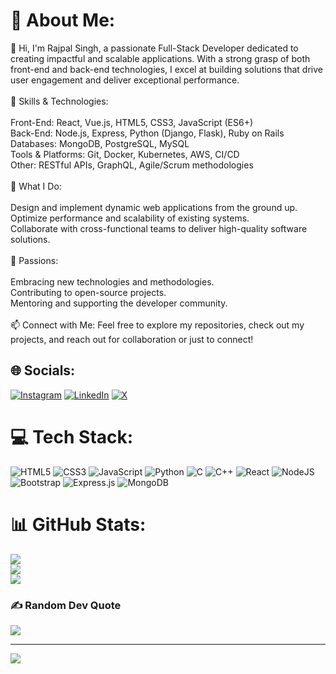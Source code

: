 # 💫 About Me:
👋 Hi, I'm Rajpal Singh, a passionate Full-Stack Developer dedicated to creating impactful and scalable applications. With a strong grasp of both front-end and back-end technologies, I excel at building solutions that drive user engagement and deliver exceptional performance.<br><br>🔧 Skills & Technologies:<br><br>Front-End: React, Vue.js, HTML5, CSS3, JavaScript (ES6+)<br>Back-End: Node.js, Express, Python (Django, Flask), Ruby on Rails<br>Databases: MongoDB, PostgreSQL, MySQL<br>Tools & Platforms: Git, Docker, Kubernetes, AWS, CI/CD<br>Other: RESTful APIs, GraphQL, Agile/Scrum methodologies<br><br>🚀 What I Do:<br><br>Design and implement dynamic web applications from the ground up.<br>Optimize performance and scalability of existing systems.<br>Collaborate with cross-functional teams to deliver high-quality software solutions.<br><br>🌟 Passions:<br><br>Embracing new technologies and methodologies.<br>Contributing to open-source projects.<br>Mentoring and supporting the developer community.<br><br>📫 Connect with Me: Feel free to explore my repositories, check out my projects, and reach out for collaboration or just to connect!


## 🌐 Socials:
[![Instagram](https://img.shields.io/badge/Instagram-%23E4405F.svg?logo=Instagram&logoColor=white)](https://instagram.com/rajpal.io) [![LinkedIn](https://img.shields.io/badge/LinkedIn-%230077B5.svg?logo=linkedin&logoColor=white)](https://linkedin.com/in/linkedin.com/in/rajpal-singh-bb5926240) [![X](https://img.shields.io/badge/X-black.svg?logo=X&logoColor=white)](https://x.com/__Rajpal_Singh_) 

# 💻 Tech Stack:
![HTML5](https://img.shields.io/badge/html5-%23E34F26.svg?style=for-the-badge&logo=html5&logoColor=white) ![CSS3](https://img.shields.io/badge/css3-%231572B6.svg?style=for-the-badge&logo=css3&logoColor=white) ![JavaScript](https://img.shields.io/badge/javascript-%23323330.svg?style=for-the-badge&logo=javascript&logoColor=%23F7DF1E) ![Python](https://img.shields.io/badge/python-3670A0?style=for-the-badge&logo=python&logoColor=ffdd54) ![C](https://img.shields.io/badge/c-%2300599C.svg?style=for-the-badge&logo=c&logoColor=white) ![C++](https://img.shields.io/badge/c++-%2300599C.svg?style=for-the-badge&logo=c%2B%2B&logoColor=white) ![React](https://img.shields.io/badge/react-%2320232a.svg?style=for-the-badge&logo=react&logoColor=%2361DAFB) ![NodeJS](https://img.shields.io/badge/node.js-6DA55F?style=for-the-badge&logo=node.js&logoColor=white) ![Bootstrap](https://img.shields.io/badge/bootstrap-%238511FA.svg?style=for-the-badge&logo=bootstrap&logoColor=white) ![Express.js](https://img.shields.io/badge/express.js-%23404d59.svg?style=for-the-badge&logo=express&logoColor=%2361DAFB) ![MongoDB](https://img.shields.io/badge/MongoDB-%234ea94b.svg?style=for-the-badge&logo=mongodb&logoColor=white)
# 📊 GitHub Stats:
![](https://github-readme-stats.vercel.app/api?username=rajpalsingh245&theme=dark&hide_border=false&include_all_commits=false&count_private=false)<br/>
![](https://github-readme-streak-stats.herokuapp.com/?user=rajpalsingh245&theme=dark&hide_border=false)<br/>
![](https://github-readme-stats.vercel.app/api/top-langs/?username=rajpalsingh245&theme=dark&hide_border=false&include_all_commits=false&count_private=false&layout=compact)

### ✍️ Random Dev Quote
![](https://quotes-github-readme.vercel.app/api?type=horizontal&theme=radical)

---
[![](https://visitcount.itsvg.in/api?id=rajpalsingh245&icon=0&color=0)](https://visitcount.itsvg.in)

<!-- Proudly created with GPRM ( https://gprm.itsvg.in ) -->
